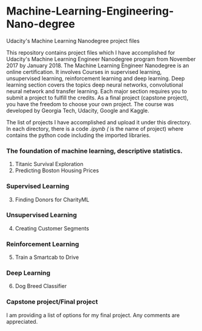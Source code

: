 # Machine-Learning-Engineering-Nano-degree
Udacity's Machine Learning Nanodegree project files

This repository contains project files which I have accomplished for Udacity's Machine Learning Engineer Nanodegree program from November 2017 by January 2018. The Machine Learning Engineer Nanodegree is an online certification. It involves Courses in supervised learning, unsupervised learning, reinforcement learning and deep learning. Deep learning section covers the topics deep neural networks, convolutional neural network and transfer learning.  Each major section requires you to submit a project to fulfill the credits. As a final project (capstone project), you have the freedom to choose your own project. The course  was developed by Georgia Tech, Udacity, Google and Kaggle.

The list of projects I have accomplished and upload it under this directory. In each directory, there is a code *.ipynb (* is the name of project) where contains the python code including the imported libraries.   

### The foundation of machine learning, descriptive statistics. 
1. Titanic Survival Exploration
2. Predicting Boston Housing Prices

### Supervised Learning ### 
3. Finding Donors for CharityML

### Unsupervised Learning ### 
4. Creating Customer Segments

### Reinforcement Learning ### 
5. Train a Smartcab to Drive

### Deep Learning ### 
6. Dog Breed Classifier

### Capstone project/Final project ### 
I am providing a list of options for my final project. Any comments are appreciated.  

